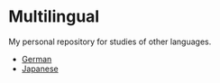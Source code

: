 # Multilingual

My personal repository for studies of other languages.

- [German](german/README.md)
- [Japanese](japanese/README.md)
